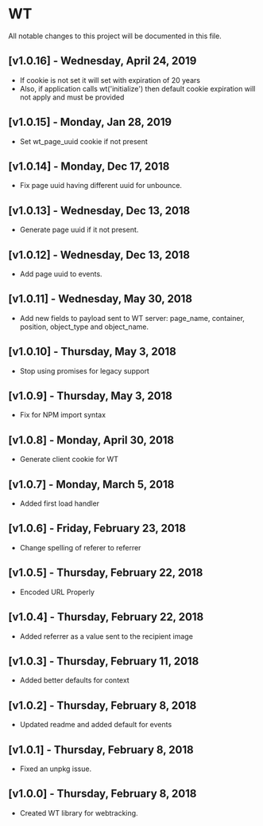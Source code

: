 # WT

All notable changes to this project will be documented in this file.

## [v1.0.16] - Wednesday, April 24, 2019

  - If cookie is not set it will set with expiration of 20 years
  - Also, if application calls wt('initialize') then default cookie expiration will not apply and must be provided

## [v1.0.15] - Monday, Jan 28, 2019

  - Set wt_page_uuid cookie if not present

## [v1.0.14] - Monday, Dec 17, 2018

 - Fix page uuid having different uuid for unbounce.

## [v1.0.13] - Wednesday, Dec 13, 2018

 - Generate page uuid if it not present.

## [v1.0.12] - Wednesday, Dec 13, 2018

 - Add page uuid to events.

## [v1.0.11] - Wednesday, May 30, 2018

 - Add new fields to payload sent to WT server: page_name, container, position, object_type and object_name.

## [v1.0.10] - Thursday, May 3, 2018

 - Stop using promises for legacy support

## [v1.0.9] - Thursday, May 3, 2018

 - Fix for NPM import syntax

## [v1.0.8] - Monday, April 30, 2018

 - Generate client cookie for WT

## [v1.0.7] - Monday, March 5, 2018

 - Added first load handler

## [v1.0.6] - Friday, February 23, 2018

 - Change spelling of referer to referrer

## [v1.0.5] - Thursday, February 22, 2018

 - Encoded URL Properly

## [v1.0.4] - Thursday, February 22, 2018

 - Added referrer as a value sent to the recipient image

 ## [v1.0.3] - Thursday, February 11, 2018

  - Added better defaults for context

## [v1.0.2] - Thursday, February 8, 2018

 - Updated readme and added default for events

## [v1.0.1] - Thursday, February 8, 2018

 - Fixed an unpkg issue.


## [v1.0.0] - Thursday, February 8, 2018

 - Created WT library for webtracking.
